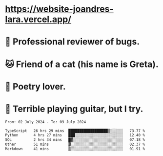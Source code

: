 # https://website-joandres-lara.vercel.app/
# 🐛 Professional reviewer of bugs.
# 🐱 Friend of a cat (his name is Greta).
# 📜 Poetry lover.
# 🎸 Terrible playing guitar, but I try.

<!--START_SECTION:waka-->

```txt
From: 02 July 2024 - To: 09 July 2024

TypeScript   26 hrs 29 mins  ██████████████████▒░░░░░░   73.77 %
Python       4 hrs 27 mins   ███░░░░░░░░░░░░░░░░░░░░░░   12.40 %
SQL          2 hrs 34 mins   █▓░░░░░░░░░░░░░░░░░░░░░░░   07.18 %
Other        51 mins         ▓░░░░░░░░░░░░░░░░░░░░░░░░   02.37 %
Markdown     41 mins         ▒░░░░░░░░░░░░░░░░░░░░░░░░   01.91 %
```

<!--END_SECTION:waka-->
